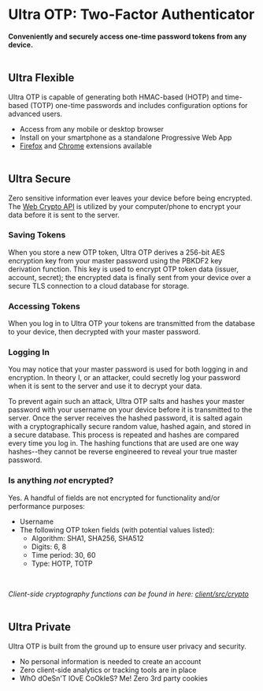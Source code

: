 # Ultra OTP: Two-Factor Authenticator
**Conveniently and securely access one-time password tokens from any device.**
<br/><br/>
## Ultra Flexible
Ultra OTP is capable of generating both HMAC-based (HOTP) and time-based (TOTP) one-time passwords and includes configuration options for advanced users.
- Access from any mobile or desktop browser
- Install on your smartphone as a standalone Progressive Web App
- [Firefox](https://addons.mozilla.org/en-US/firefox/addon/ultra-otp/) and [Chrome](https://chrome.google.com/webstore/detail/ultra-otp/hckclmddjnfcbcmoebpmlhhjafdgjnbe) extensions available
<br/><br/>
## Ultra Secure
Zero sensitive information ever leaves your device before being encrypted.
The [Web Crypto API](https://developer.mozilla.org/en-US/docs/Web/API/SubtleCrypto) is utilized by your computer/phone to encrypt your data before it is sent to the server.

### Saving Tokens
When you store a new OTP token, Ultra OTP derives a 256-bit AES encryption key from your master password using the PBKDF2 key derivation function. This key is used to encrypt OTP token data (issuer, account, secret); the encrypted data is finally sent from your device over a secure TLS connection to a cloud database for storage.

### Accessing Tokens
When you log in to Ultra OTP your tokens are transmitted from the database to your device, then decrypted with your master password.

### Logging In
You may notice that your master password is used for both logging in and encryption. In theory I, or an attacker, could secretly log your password when it is sent to the server and use it to decrypt your data.

To prevent again such an attack, Ultra OTP salts and hashes your master password with your username on your device before it is transmitted to the server. Once the server receives the hashed password, it is salted again with a cryptographically secure random value, hashed again, and stored in a secure database. This process is repeated and hashes are compared every time you log in. The hashing functions that are used are one way hashes--they cannot be reverse engineered to reveal your true master password.

### Is anything *not* encrypted?
Yes. A handful of fields are not encrypted for functionality and/or performance purposes:
- Username
- The following OTP token fields (with potential values listed):
  - Algorithm: SHA1, SHA256, SHA512
  - Digits: 6, 8
  - Time period: 30, 60
  - Type: HOTP, TOTP
<br/>

*Client-side cryptography functions can be found in here: [client/src/crypto](https://github.com/tggir1/ultraotp/tree/master/client/src/crypto)*
<br/><br/>
## Ultra Private
Ultra OTP is built from the ground up to ensure user privacy and security.
- No personal information is needed to create an account
- Zero client-side analytics or tracking tools are in place
- WhO dOeSn'T lOvE CoOkIeS? Me! Zero 3rd party cookies

